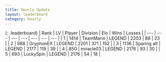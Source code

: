 ```yaml
---
title: Hourly Update
layout: leaderboard
category: hourly
---
```


{: .leaderboard}
| Rank | LV | Player | Division | Elo | Wins | Losses |
| --- | --- | --- | --- | --- | --- | --- |
| <span data-change="1">1</span> | 1414 | <span title="ID: 164871">TeamMario</span> | LEGEND | <span data-change="0">2203</span> | <span data-change="0">88</span> | <span data-change="0">23</span> |
| <span data-change="-1">2</span> | 988 | <span title="ID: 315148">GryphonEX</span> | LEGEND | <span data-change="-20">2201</span> | <span data-change="1">371</span> | <span data-change="2">152</span> |
| <span data-change="1">3</span> | 1136 | <span title="ID: 203132">Sparing alt</span> | LEGEND | <span data-change="0">2177</span> | <span data-change="0">119</span> | <span data-change="0">39</span> |
| <span data-change="1">4</span> | 850 | <span title="ID: 416373">miracle03</span> | LEGEND | <span data-change="13">2176</span> | <span data-change="2">93</span> | <span data-change="0">30</span> |
| <span data-change="-2">5</span> | 693 | <span title="ID: 498412">LuckySpin</span> | LEGEND | <span data-change="-12">2176</span> | <span data-change="1">54</span> | <span data-change="2">18</span> |